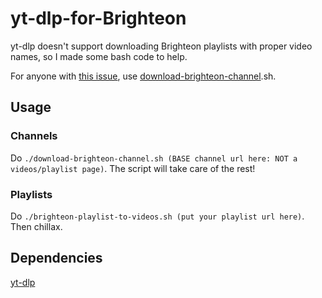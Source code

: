 # yt-dlp-for-Brighteon
yt-dlp doesn't support downloading Brighteon playlists with proper video names, so I made some bash code to help. 

For anyone with [this issue](https://github.com/yt-dlp/yt-dlp/issues/2017), use [download-brighteon-channel]().sh.

## Usage
### Channels
Do `./download-brighteon-channel.sh (BASE channel url here: NOT a videos/playlist page)`. The script will take care of the rest!

### Playlists
Do `./brighteon-playlist-to-videos.sh (put your playlist url here)`. Then chillax.

## Dependencies
[yt-dlp](https://github.com/yt-dlp/yt-dlp/)

